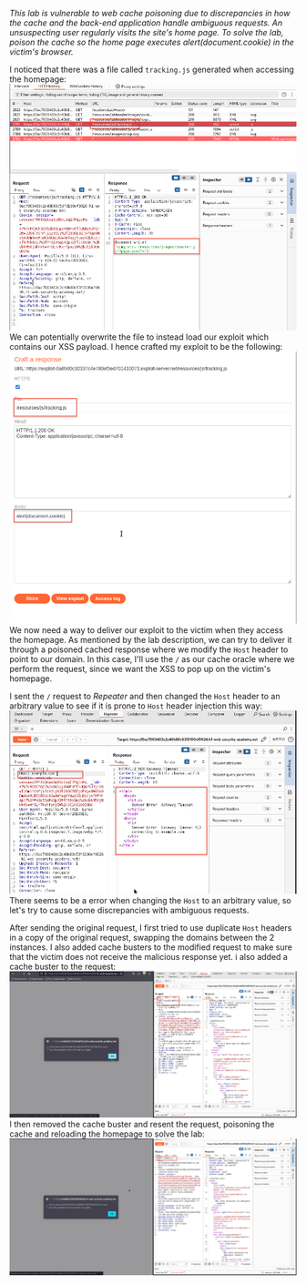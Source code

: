 *This lab is vulnerable to web cache poisoning due to discrepancies in how the cache and the back-end application handle ambiguous requests. An unsuspecting user regularly visits the site's home page.
To solve the lab, poison the cache so the home page executes alert(document.cookie) in the victim's browser.*

I noticed that there was a file called `tracking.js` generated when accessing the homepage:
![Screenshot 2024-06-06 at 12.15.27 PM](images/Screenshot%202024-06-06%20at%2012.15.27%20PM.png)
We can potentially overwrite the file to instead load our exploit which contains our XSS payload. I hence crafted my exploit to be the following:
![Screenshot 2024-06-06 at 12.18.06 PM](images/Screenshot%202024-06-06%20at%2012.18.06%20PM.png)
We now need a way to deliver our exploit to the victim when they access the homepage. As mentioned by the lab description, we can try to deliver it through a poisoned cached response where we modify the `Host` header to point to our domain. 
In this case, I'll use the `/` as our cache oracle where we perform the request, since we want the XSS to pop up on the victim's homepage.

I sent the `/` request to *Repeater* and then changed the `Host` header to an arbitrary value to see if it is prone to `Host` header injection this way:
![Screenshot 2024-06-06 at 1.01.47 PM](images/Screenshot%202024-06-06%20at%201.01.47%20PM.png)
There seems to be a error when changing the `Host` to an arbitrary value, so let's try to cause some discrepancies with ambiguous requests. 

After sending the original request, I first tried to use duplicate `Host` headers in a copy of the original request, swapping the domains between the 2 instances. I also added cache busters to the modified request to make sure that the victim does not receive the malicious response yet. i also added a cache buster to the request:
![Screenshot 2024-06-06 at 1.16.48 PM](images/Screenshot%202024-06-06%20at%201.16.48%20PM.png)
I then removed the cache buster and resent the request, poisoning the cache and reloading the homepage to solve the lab:
![Screenshot 2024-06-06 at 1.19.27 PM](images/Screenshot%202024-06-06%20at%201.19.27%20PM.png)
